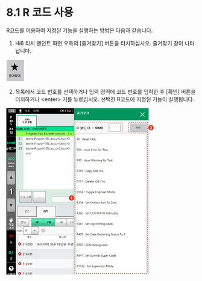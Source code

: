 # 8.1 R 코드 사용

R코드를 이용하여 지정된 기능을 실행하는 방법은 다음과 같습니다.

1.	Hi6 티치 펜던트 화면 우측의 \[즐겨찾기\] 버튼을 터치하십시오. 즐겨찾기 창이 나타납니다. 

![](../_assets/bt-favorite.png)

2.	목록에서 코드 번호를 선택하거나 입력 영역에 코드 번호를 입력한 후 \[확인\] 버튼을 터치하거나 &lt;enter&gt; 키를 누르십시오. 선택한 R코드에 지정된 기능이 실행됩니다.



![](../_assets/image_242.png)



